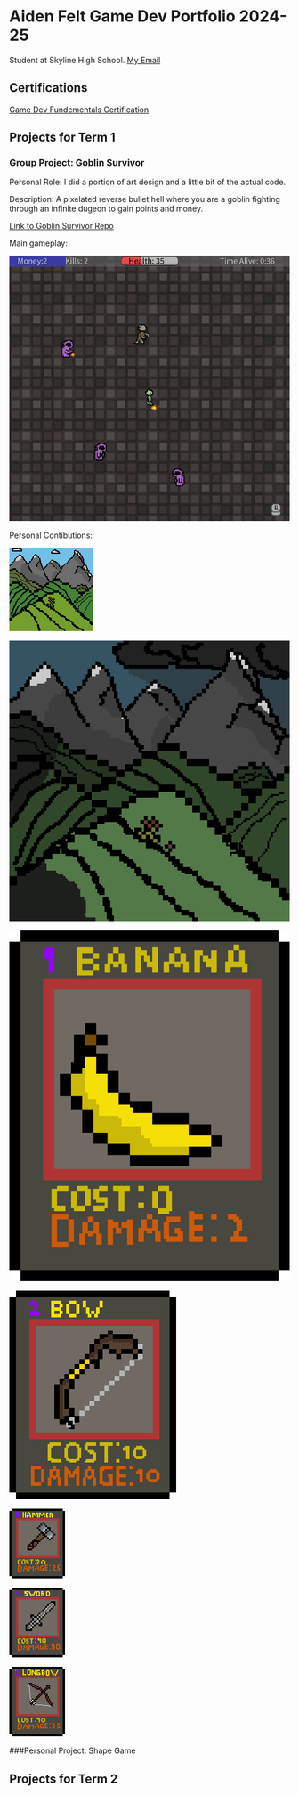# Aiden Felt Game Dev Portfolio 2024-25
Student at Skyline High School.
[My Email](mailto:aiden.m.felt@gmail.com)

## Certifications
[Game Dev Fundementals Certification](https://github.com/AidenFelt/Game-Dev-I-Portfolio/blob/main/docs/Aiden%20Felt_Game%20Development%20Fundamentals.pdf)
## Projects for Term 1
### Group Project: Goblin Survivor
Personal Role: I did a portion of art design and a little bit of the actual code.

 Description: A pixelated reverse bullet hell where you are a goblin fighting through an infinite dugeon to gain points and money.
 
 [Link to Goblin Survivor Repo](https://github.com/Masterpaul562/gamedevteam3)

 Main gameplay: 

 ![Goblin Survivor Gameplay](https://github.com/AidenFelt/Game-Dev-I-Portfolio/blob/main/docs/GoblinSurvivorGamplaySceeny.png)

 Personal Contibutions:
 
 ![Intro](https://github.com/AidenFelt/Game-Dev-I-Portfolio/blob/main/docs/FirstIntoPage.png)
 
 ![Second Intro](https://github.com/AidenFelt/Game-Dev-I-Portfolio/blob/main/docs/SecondIntoPage.png)
 
 ![Banana In Shop](https://github.com/AidenFelt/Game-Dev-I-Portfolio/blob/main/docs/Bananaproj.png)
 
 ![Bow In Shop](https://github.com/AidenFelt/Game-Dev-I-Portfolio/blob/main/docs/BowCard.png)
 
 ![Hammer In Shop](https://github.com/AidenFelt/Game-Dev-I-Portfolio/blob/main/docs/hammercard2.png)
 
 ![Sword In Shop](https://github.com/AidenFelt/Game-Dev-I-Portfolio/blob/main/docs/swordcard.png)
 
 ![Longbow In Shop](https://github.com/AidenFelt/Game-Dev-I-Portfolio/blob/main/docs/longbowcard.png)

 ###Personal Project: Shape Game

## Projects for Term 2

